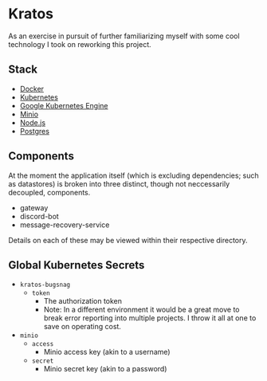# Kratos

As an exercise in pursuit of further familiarizing myself with some cool technology I took on reworking this project.

## Stack
- [Docker](https://docker.com)
- [Kubernetes](https://kubernetes.io)
- [Google Kubernetes Engine](https://cloud.google.com/kubernetes-engine)
- [Minio](https://minio.io)
- [Node.js](https://nodejs.org)
- [Postgres](https://www.postgresql.org)


## Components

At the moment the application itself (which is excluding dependencies; such as datastores) is broken into three distinct, though not neccessarily decoupled, components.

* gateway
* discord-bot
* message-recovery-service

Details on each of these may be viewed within their respective directory.


## Global Kubernetes Secrets

* `kratos-bugsnag`
  * `token`
    * The authorization token
    * Note: In a different environment it would be a great move to break error reporting into multiple projects. I throw it all at one to save on operating cost.
* `minio`
  * `access`
    * Minio access key (akin to a username)
  * `secret`
    * Minio secret key (akin to a password)
